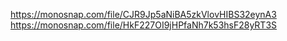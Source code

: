 https://monosnap.com/file/CJR9Jp5aNiBA5zkVlovHIBS32eynA3
https://monosnap.com/file/HkF227OI9jHPfaNh7k53hsF28yRT3S
